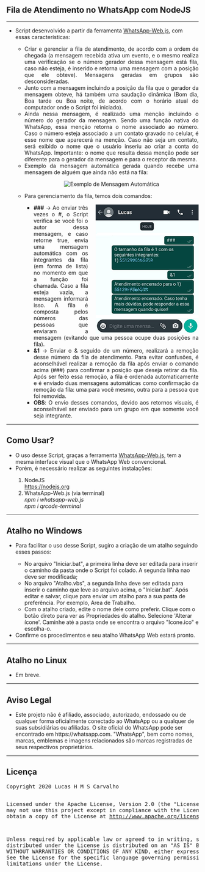 <body>
    <h2>Fila de Atendimento no WhatsApp com NodeJS</h2>
    <hr>
    <ul>
        <li>Script desenvolvido a partir da ferramenta <a href="https://github.com/pedroslopez/whatsapp-web.js">WhatsApp-Web.js</a>, com essas características:</li>
        <ul>
            <li align="justify">Criar e gerenciar a fila de atendimento, de acordo com a ordem de chegada (a mensagem recebida ativa um evento, e o mesmo realiza uma verificação se o número gerador dessa mensagem está fila, caso não esteja, é inserido e retorna uma mensagem com a posição que ele obteve). Mensagens geradas em grupos são desconsideradas.</li>
            <li align="justify">Junto com a mensagem incluindo a posição da fila que o gerador da mensagem obteve, há também uma saudação dinâmica (Bom dia, Boa tarde ou Boa noite, de acordo com o horário atual do computador onde o Script foi iniciado).</li>
            <li align="justify">Ainda nessa mensagem, é realizado uma menção incluindo o número do gerador da mensagem. Sendo uma função nativa do WhatsApp, essa menção retorna o nome associado ao número. Caso o número esteja associado a um contato gravado no celular, é esse nome que aparecerá na menção. Caso não seja um contato, será exibido o nome que o usuário inseriu ao criar a conta do WhatsApp. Importante: o nome que resulta dessa menção pode ser diferente para o gerador da mensagem e para o receptor da mesma.</li>
            <li align="justify">Exemplo da mensagem automática gerada quando recebe uma mensagem de alguém que ainda não está na fila:</li>
            <p align="center"><img src="Imagens/Exemplo_Mensagem_Automática.jpg" alt="Exemplo de Mensagem Automática"></p>
            <li>Para gerenciamento da fila, temos dois comandos:</li>
            <ul>
                <img src="Imagens/Exemplos_Comandos_Controle.jpg" align="right" style="margin-left: 20px;" alt="Exemplos de Comandos de Controle"/>    
                <li align="justify"><strong>###</strong> -> Ao enviar três vezes o #, o Script verifica se você foi o autor dessa mensagem, e caso retorne true, envia uma mensagem automática com os integrantes da fila (em forma de lista) no momento em que a função foi chamada. Caso a fila esteja vazia, a mensagem informará isso. A fila é composta pelos números das pessoas que enviaram a mensagem (evitando que uma pessoa ocupe duas posições na fila).</li>
                <li align="justify"><strong>&1</strong> -> Enviar o & seguido de um número, realizará a remoção desse número da fila de atendimento. Para evitar confusões, é aconselhável realizar a remoção da fila após enviar o comando acima (###) para confirmar a posição que deseja retirar da fila. Após ser feito essa remoção, a fila é ordenada automaticamente e é enviado duas mensagens automáticas como confirmação da remoção da fila: uma para você mesmo, outra para a pessoa que foi removida.</li>
                <li align="justify"><strong>OBS</strong>: O envio desses comandos, devido aos retornos visuais, é aconselhável ser enviado para um grupo em que somente você seja integrante.</li>
            </ul>
        </ul>
    </ul>
    <hr>
    <h2>Como Usar?</h2>
    <ul>
        <li>O uso desse Script, graças a ferramenta <a href="https://github.com/pedroslopez/whatsapp-web.js" target="_blank">WhatsApp-Web.js</a>, tem a mesma interface visual que o WhatsApp Web convencional.</li>
        <li>Porém, é necessário realizar as seguintes instalações:</li>
        <ol>
            <li>NodeJS <br />
                <a href="https://nodejs.org" target="_blank">https://nodejs.org</a>
            </li>
            <li>WhatsApp-Web.js (via terminal)<br />
                <em>npm i whatsapp-web.js</em> <br />
                <em>npm i qrcode-terminal</em>
            </li>
        </ol>
    </ul>
    <hr>
    <h2>Atalho no Windows</h2>
    <ul>
        <li>Para facilitar o uso desse Script, sugiro a criação de um atalho seguindo esses passos:</li>
        <ul>
            <li>No arquivo "Iniciar.bat", a primeira linha deve ser editada para inserir o caminho da pasta onde o Script foi colado. A segunda linha nao deve ser modificada;</li>
            <li>No arquivo "Atalho.vbs", a segunda linha deve ser editada para inserir o caminho que leve ao arquivo acima, o "Iniciar.bat". Após editar e salvar, clique para enviar um atalho para a sua pasta de preferência. Por exemplo, Area de Trabalho.</li>
            <li>Com o atalho criado, edite o nome dele como preferir. Clique com o botão direto para ver as Propriedades do atalho. Selecione 'Alterar ícone'. Caminhe até a pasta onde se encontra o arquivo "Icone.ico" e escolha-o. </li>
        </ul>
        <li>Confirme os procedimentos e seu atalho WhatsApp Web estará pronto. </li>
    </ul>
    <hr>
    <h2>Atalho no Linux</h2>
    <ul>
        <li>Em breve.</li>
    </ul>
    <hr>
    <h2>Aviso Legal</h2>
    <ul>
        <li>Este projeto não é afiliado, associado, autorizado, endossado ou de qualquer forma oficialmente conectado ao WhatsApp ou a qualquer de suas subsidiárias ou afiliadas. O site oficial do WhatsApp pode ser encontrado em https://whatsapp.com. "WhatsApp", bem como nomes, marcas, emblemas e imagens relacionados são marcas registradas de seus respectivos proprietários.</li>
    </ul>
    <hr>
    <h2>Licença</h2>
    <pre>
Copyright 2020 Lucas H M S Carvalho

Licensed under the Apache License, Version 2.0 (the "License");
you may not use this project except in compliance with the License.
You may obtain a copy of the License at http://www.apache.org/licenses/LICENSE-2.0.

Unless required by applicable law or agreed to in writing, software
distributed under the License is distributed on an "AS IS" BASIS,
WITHOUT WARRANTIES OR CONDITIONS OF ANY KIND, either express or implied.
See the License for the specific language governing permissions and
limitations under the License.
    </pre>
</body>
